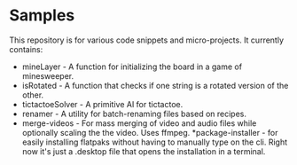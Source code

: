 # Samples

This repository is for various code snippets and micro-projects. It currently contains:

* mineLayer - A function for initializing the board in a game of minesweeper.
* isRotated - A function that checks if one string is a rotated version of the other.
* tictactoeSolver - A primitive AI for tictactoe.
* renamer - A utility for batch-renaming files based on recipes.
* merge-videos - For mass merging of video and audio files while optionally scaling the the video. Uses ffmpeg.
*package-installer - for easily installing flatpaks without having to manually type on the cli. Right now it's just a .desktop file that opens the installation in a terminal.
